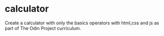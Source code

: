 # calculator

Create a calculator with only the basics operators with html,css and js as part of The Odin Project curriculum.